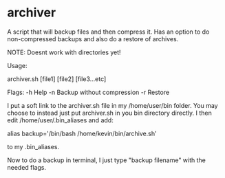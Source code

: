 # archiver

A script that will backup files and then compress it. Has an option to do non-compressed backups and also do a restore of archives.

NOTE: Doesnt work with directories yet!

Usage:

  archiver.sh <flag> [file1] [file2] [file3...etc]
  
  Flags:  -h  Help
          -n  Backup without compression
          -r  Restore

I put a soft link to the archiver.sh file in my /home/user/bin folder. You may choose to instead just put archiver.sh in you bin
directory directly. I then edit /home/user/.bin_aliases and add:
  
  alias backup='/bin/bash /home/kevin/bin/archive.sh'
  
  to my .bin_aliases.
  
  Now to do a backup in terminal, I just type "backup filename" with the needed flags.
